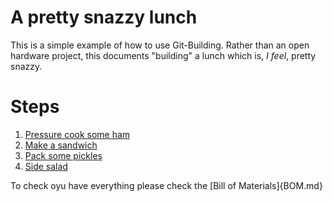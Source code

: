 # A pretty snazzy lunch

This is a simple example of how to use Git-Building. Rather than an open hardware project, this documents "building" a lunch which is, *I feel*, pretty snazzy.

# Steps

1. [Pressure cook some ham](pressureham.md)
1. [Make a sandwich](sandwich.md)
1. [Pack some pickles](packpickles.md)
1. [Side salad](sidesalad.md)

To check oyu have everything please check the [Bill of Materials]{BOM.md}